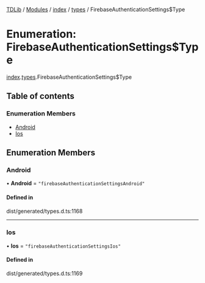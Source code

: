 [TDLib](../README.md) / [Modules](../modules.md) / [index](../modules/index.md) / [types](../modules/index.types.md) / FirebaseAuthenticationSettings$Type

# Enumeration: FirebaseAuthenticationSettings$Type

[index](../modules/index.md).[types](../modules/index.types.md).FirebaseAuthenticationSettings$Type

## Table of contents

### Enumeration Members

- [Android](index.types.FirebaseAuthenticationSettings_Type.md#android)
- [Ios](index.types.FirebaseAuthenticationSettings_Type.md#ios)

## Enumeration Members

### Android

• **Android** = ``"firebaseAuthenticationSettingsAndroid"``

#### Defined in

dist/generated/types.d.ts:1168

___

### Ios

• **Ios** = ``"firebaseAuthenticationSettingsIos"``

#### Defined in

dist/generated/types.d.ts:1169
